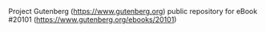 Project Gutenberg (https://www.gutenberg.org) public repository for eBook #20101 (https://www.gutenberg.org/ebooks/20101)
